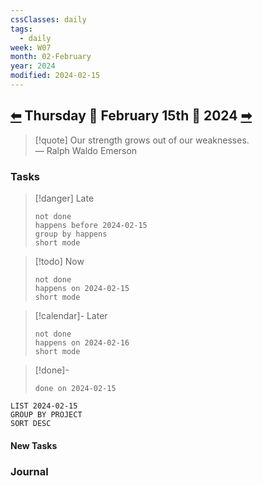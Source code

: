 ```yaml
---
cssClasses: daily
tags:
  - daily
week: W07
month: 02-February
year: 2024
modified: 2024-02-15
---
```

  
## [⬅](./2024.02.14.md) Thursday 🔹 February 15th 🔹 2024 [➡](2024-02-16.md)  
  
> [!quote] Our strength grows out of our weaknesses.  
> — Ralph Waldo Emerson  
  
### Tasks  
  
> [!danger] Late  
> ```tasks  
> not done  
> happens before 2024-02-15  
> group by happens  
> short mode  
> ```  
  
> [!todo] Now  
> ```tasks  
> not done  
> happens on 2024-02-15  
> short mode  
> ```  
  
> [!calendar]- Later  
> ```tasks  
> not done  
> happens on 2024-02-16  
> short mode  
> ```  
  
> [!done]-  
> ```tasks  
> done on 2024-02-15  
> ```  
  
```toggl  
LIST 2024-02-15  
GROUP BY PROJECT  
SORT DESC  
```  
  
#### New Tasks  
  
### Journal  
  
[//begin]: # "Autogenerated link references for markdown compatibility"  
[2024.02.14|⬅]: 2024.02.14 "2024.02.14"  
[//end]: # "Autogenerated link references"